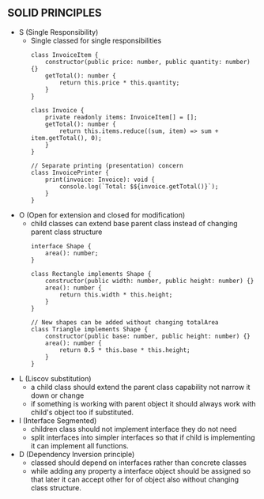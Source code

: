## SOLID PRINCIPLES

* S (Single Responsibility)
    - Single classed for single responsibilities
        ```
        class InvoiceItem {
            constructor(public price: number, public quantity: number) {}
            getTotal(): number {
                return this.price * this.quantity;
            }
        }

        class Invoice {
            private readonly items: InvoiceItem[] = [];
            getTotal(): number {
                return this.items.reduce((sum, item) => sum + item.getTotal(), 0);
            }
        }

        // Separate printing (presentation) concern
        class InvoicePrinter {
            print(invoice: Invoice): void {
                console.log(`Total: $${invoice.getTotal()}`);
            }
        }
        ```
* O (Open for extension and closed for modification)
    - child classes can extend base parent class instead of changing parent class structure
        ```
        interface Shape {
            area(): number;
        }

        class Rectangle implements Shape {
            constructor(public width: number, public height: number) {}
            area(): number {
                return this.width * this.height;
            }
        }

        // New shapes can be added without changing totalArea
        class Triangle implements Shape {
            constructor(public base: number, public height: number) {}
            area(): number {
                return 0.5 * this.base * this.height;
            }
        }
        ```
* L (Liscov substitution)
    - a child class should extend the parent class capability not narrow it down or change
    - if something is working with parent object it should always work with child's object too if substituted.
* I (Interface Segmented)
    - children class should not implement interface they do not need
    - split interfaces into simpler interfaces so that if child is implementing it can implement all functions.
* D (Dependency Inversion principle)
    - classed should depend on interfaces rather than concrete classes
    - while adding any property a interface object should be assigned so that later it can accept other for of object also without changing class structure.